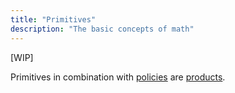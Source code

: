 ```yaml
---
title: "Primitives"
description: "The basic concepts of math"
---
```


[WIP]

Primitives in combination with [policies](policy) are [products](product).
